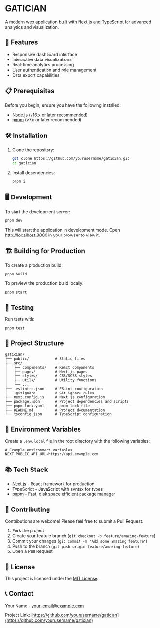 # GATICIAN

A modern web application built with Next.js and TypeScript for advanced analytics and visualization.

## 🚀 Features

- Responsive dashboard interface
- Interactive data visualizations
- Real-time analytics processing
- User authentication and role management
- Data export capabilities

## 📋 Prerequisites

Before you begin, ensure you have the following installed:
- [Node.js](https://nodejs.org/) (v16.x or later recommended)
- [pnpm](https://pnpm.io/installation) (v7.x or later recommended)

## 🛠️ Installation

1. Clone the repository:
   ```bash
   git clone https://github.com/yourusername/gatician.git
   cd gatician
   ```

2. Install dependencies:
   ```bash
   pnpm i
   ```

## 🖥️ Development

To start the development server:

```bash
pnpm dev
```

This will start the application in development mode. Open [http://localhost:3000](http://localhost:3000) in your browser to view it.

## 🏗️ Building for Production

To create a production build:

```bash
pnpm build
```

To preview the production build locally:

```bash
pnpm start
```

## 🧪 Testing

Run tests with:

```bash
pnpm test
```

## 📁 Project Structure

```
gatician/
├── public/            # Static files
├── src/
│   ├── components/    # React components
│   ├── pages/         # Next.js pages
│   ├── styles/        # CSS/SCSS styles
│   ├── utils/         # Utility functions
│   └── ...
├── .eslintrc.json     # ESLint configuration
├── .gitignore         # Git ignore rules
├── next.config.js     # Next.js configuration
├── package.json       # Project dependencies and scripts
├── pnpm-lock.yaml     # pnpm lock file
├── README.md          # Project documentation
└── tsconfig.json      # TypeScript configuration
```

## 🔧 Environment Variables

Create a `.env.local` file in the root directory with the following variables:

```
# Example environment variables
NEXT_PUBLIC_API_URL=https://api.example.com
```

## 📚 Tech Stack

- [Next.js](https://nextjs.org/) - React framework for production
- [TypeScript](https://www.typescriptlang.org/) - JavaScript with syntax for types
- [pnpm](https://pnpm.io/) - Fast, disk space efficient package manager

## 🤝 Contributing

Contributions are welcome! Please feel free to submit a Pull Request.

1. Fork the project
2. Create your feature branch (`git checkout -b feature/amazing-feature`)
3. Commit your changes (`git commit -m 'Add some amazing feature'`)
4. Push to the branch (`git push origin feature/amazing-feature`)
5. Open a Pull Request

## 📄 License

This project is licensed under the [MIT License](LICENSE).

## 📞 Contact

Your Name - [your-email@example.com](mailto:your-email@example.com)

Project Link: [https://github.com/yourusername/gatician](https://github.com/yourusername/gatician)
